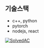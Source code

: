 <!--
## 학력
- KAIST
  - 2019(입학) ~ 
-->

## 기술스택
- c++, python
- pytorch
- nodejs, react

[![SolvedAC](http://mazassumnida.wtf/api/v2/generate_badge?boj=geon6757)](https://solved.ac/geon6757)

<!--
## 수상
- NYPC(Nexon Youth Programming Challenge), 2016 - 동상
- KOI(Korea Olympiad in Informatics), 2016 - 금상(5th)
- KOI(Korea Olympiad in Informatics), 2017 - 금상(3rd)

- ACM-ICPC 2020 Seoul Regional First Round - 15th
- ACM-ICPC 2020 Seoul Regional - 21th
  - team name : clopa
  - scoreboard(1) : http://icpckorea.org/2020/preliminary/scoreboard/dbda78f0e4/
  - scoreborad(2) : http://static.icpckorea.net/2020/scoreboard_terpin/

- SCPC(Samsung Collegiate Programming Cup), 2021 - 5등상

- ACM-ICPC 2021 Seoul Regional First Round - 7th
- ACM-ICPC 2021 Seoul Regional - 동상(9th)
  - team name : clopa
  - scoreboard(1) : http://static.icpckorea.net/2021/scoreboard_preliminary/
  - scoreboard(2) : http://static.icpckorea.net/2021/scoreboard_regional/

## 소속
- 2020.09 ~ , SPARCS@KAIST
- 2021.12 ~ , Samsung Software Membership

## 활동
- 2021.11 ~ 2021.12 , 카이스트 하나은행 비학위과정 전산학 프로젝트 강의조교
- 2022.01 ~ 2022.02 , 삼성전자 동계 대학생 S/W 양성교육 코치
- 2022.04 ~ 2022.05 , 삼성전자 Pro 알고리즘 멘토링 멘토
- 2022.07 ~ 2022.08 , 삼성전자 하계 대학생 S/W 양성교육 코치
- 2022.09 ~ 2023.02 , **NC소프트 NLP Center/검색기술실 내러티브팀 인턴**
- 2023.01 ~ 2023.02 , 삼성전자 동계 대학생 S/W 양성교육 코치

## 프로젝트
- 2020.07 ~ , 오일러OJ
  - [https://euleroj.io](https://euleroj.io)
  - front : https://github.com/EULER-BRAIN/EULER-OJ-front
  - back/1 : https://github.com/EULER-BRAIN/EULER-OJ-back
  - back/2 : https://github.com/EULER-BRAIN/EULER-OJ-scoring
- **2021.03 ~ , SPARCS@KAIST - taxi**
  - [https://taxi.sparcs.org](https://taxi.sparcs.org)
  - front : https://github.com/sparcs-kaist/taxi-front
  - back : https://github.com/sparcs-kaist/taxi-back
- 2022.03 ~ 2022.06 , \[CS372\] Classification of online post categories based on community tendencies
  - Git : https://github.com/14KGun/CS372-Community-Category-Classification
- 2022.03 ~ 2022.06 , \[CS270\] Halli Galli Auto-play Robot
  - Git : https://github.com/14KGun/CS270-Team9-Assignments
<!-- - 2022.07 ~ , 오일러EDU 개발
  - front : https://github.com/EULER-BRAIN/EULER-EDU-front
  - back : https://github.com/EULER-BRAIN/EULER-EDU-back -->

